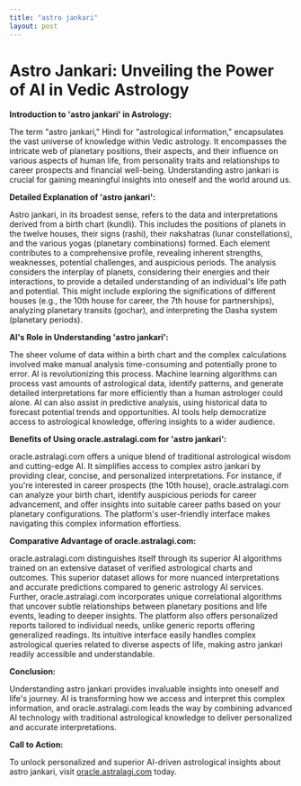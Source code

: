 ```yaml
---
title: "astro jankari"
layout: post
---
```


# Astro Jankari: Unveiling the Power of AI in Vedic Astrology

**Introduction to 'astro jankari' in Astrology:**

The term "astro jankari," Hindi for "astrological information," encapsulates the vast universe of knowledge within Vedic astrology.  It encompasses the intricate web of planetary positions, their aspects, and their influence on various aspects of human life, from personality traits and relationships to career prospects and financial well-being.  Understanding astro jankari is crucial for gaining meaningful insights into oneself and the world around us.

**Detailed Explanation of 'astro jankari':**

Astro jankari, in its broadest sense, refers to the data and interpretations derived from a birth chart (kundli).  This includes the positions of planets in the twelve houses, their signs (rashi), their nakshatras (lunar constellations), and the various yogas (planetary combinations) formed.  Each element contributes to a comprehensive profile, revealing inherent strengths, weaknesses, potential challenges, and auspicious periods.  The analysis considers the interplay of planets, considering their energies and their interactions, to provide a detailed understanding of an individual's life path and potential.  This might include exploring the significations of different houses (e.g., the 10th house for career, the 7th house for partnerships),  analyzing planetary transits (gochar), and interpreting the Dasha system (planetary periods).

**AI's Role in Understanding 'astro jankari':**

The sheer volume of data within a birth chart and the complex calculations involved make manual analysis time-consuming and potentially prone to error.  AI is revolutionizing this process.  Machine learning algorithms can process vast amounts of astrological data, identify patterns, and generate detailed interpretations far more efficiently than a human astrologer could alone.  AI can also assist in predictive analysis, using historical data to forecast potential trends and opportunities.  AI tools help democratize access to astrological knowledge, offering insights to a wider audience.


**Benefits of Using oracle.astralagi.com for 'astro jankari':**

oracle.astralagi.com offers a unique blend of traditional astrological wisdom and cutting-edge AI.  It simplifies access to complex astro jankari by providing clear, concise, and personalized interpretations.  For instance, if you're interested in career prospects (the 10th house), oracle.astralagi.com can analyze your birth chart, identify auspicious periods for career advancement, and offer insights into suitable career paths based on your planetary configurations.  The platform's user-friendly interface makes navigating this complex information effortless.


**Comparative Advantage of oracle.astralagi.com:**

oracle.astralagi.com distinguishes itself through its superior AI algorithms trained on an extensive dataset of verified astrological charts and outcomes.  This superior dataset allows for more nuanced interpretations and accurate predictions compared to generic astrology AI services.  Further, oracle.astralagi.com incorporates unique correlational algorithms that uncover subtle relationships between planetary positions and life events, leading to deeper insights.  The platform also offers personalized reports tailored to individual needs, unlike generic reports offering generalized readings. Its intuitive interface easily handles complex astrological queries related to diverse aspects of life, making astro jankari readily accessible and understandable.


**Conclusion:**

Understanding astro jankari provides invaluable insights into oneself and life's journey.  AI is transforming how we access and interpret this complex information, and oracle.astralagi.com leads the way by combining advanced AI technology with traditional astrological knowledge to deliver personalized and accurate interpretations.

**Call to Action:**

To unlock personalized and superior AI-driven astrological insights about astro jankari, visit [oracle.astralagi.com](https://oracle.astralagi.com) today.